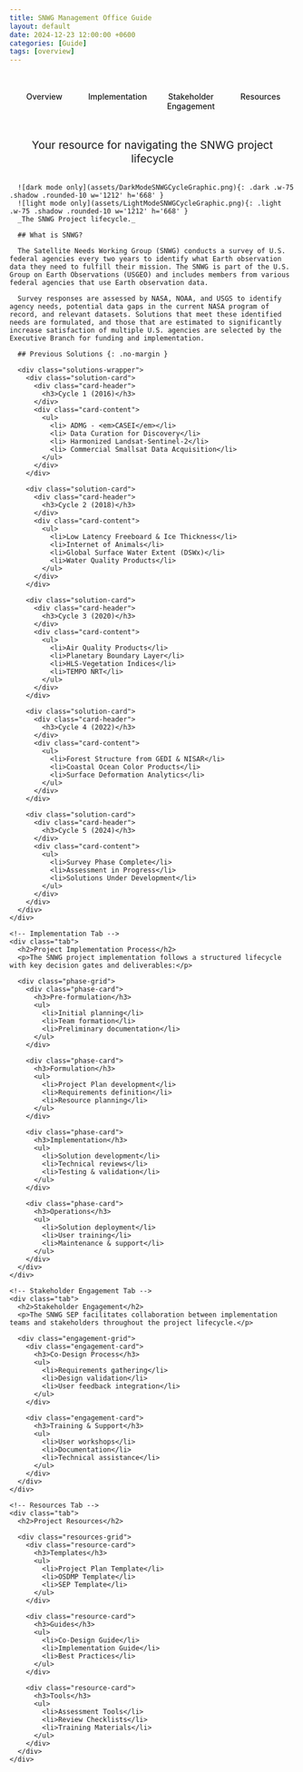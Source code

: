 ```yaml
---
title: SNWG Management Office Guide
layout: default
date: 2024-12-23 12:00:00 +0600
categories: [Guide]
tags: [overview]
---
```


<div class="tabs-wrapper">
  <input type="radio" name="tabs" id="tab1" checked="checked">
  <input type="radio" name="tabs" id="tab2">
  <input type="radio" name="tabs" id="tab3">
  <input type="radio" name="tabs" id="tab4">
  
  <div class="tabs-nav">
    <label for="tab1">Overview</label>
    <label for="tab2">Implementation</label>
    <label for="tab3">Stakeholder Engagement</label>
    <label for="tab4">Resources</label>
  </div>

  <div class="tabs-content">
    <!-- Overview Tab -->
    <div class="tab">
      <p class="text-center lead-text">Your resource for navigating the SNWG project lifecycle</p>

      ![dark mode only](assets/DarkModeSNWGCycleGraphic.png){: .dark .w-75 .shadow .rounded-10 w='1212' h='668' }
      ![light mode only](assets/LightModeSNWGCycleGraphic.png){: .light .w-75 .shadow .rounded-10 w='1212' h='668' }
      _The SNWG Project lifecycle._

      ## What is SNWG?

      The Satellite Needs Working Group (SNWG) conducts a survey of U.S. federal agencies every two years to identify what Earth observation data they need to fulfill their mission. The SNWG is part of the U.S. Group on Earth Observations (USGEO) and includes members from various federal agencies that use Earth observation data.

      Survey responses are assessed by NASA, NOAA, and USGS to identify agency needs, potential data gaps in the current NASA program of record, and relevant datasets. Solutions that meet these identified needs are formulated, and those that are estimated to significantly increase satisfaction of multiple U.S. agencies are selected by the Executive Branch for funding and implementation.

      ## Previous Solutions {: .no-margin }

      <div class="solutions-wrapper">
        <div class="solution-card">
          <div class="card-header">
            <h3>Cycle 1 (2016)</h3>
          </div>
          <div class="card-content">
            <ul>
              <li> ADMG - <em>CASEI</em></li>
              <li> Data Curation for Discovery</li>
              <li> Harmonized Landsat-Sentinel-2</li>
              <li> Commercial Smallsat Data Acquisition</li>
            </ul>
          </div>
        </div>

        <div class="solution-card">
          <div class="card-header">
            <h3>Cycle 2 (2018)</h3>
          </div>
          <div class="card-content">
            <ul>
              <li>Low Latency Freeboard & Ice Thickness</li>
              <li>Internet of Animals</li>
              <li>Global Surface Water Extent (DSWx)</li>
              <li>Water Quality Products</li>
            </ul>
          </div>
        </div>

        <div class="solution-card">
          <div class="card-header">
            <h3>Cycle 3 (2020)</h3>
          </div>
          <div class="card-content">
            <ul>
              <li>Air Quality Products</li>
              <li>Planetary Boundary Layer</li>
              <li>HLS-Vegetation Indices</li>
              <li>TEMPO NRT</li>
            </ul>
          </div>
        </div>

        <div class="solution-card">
          <div class="card-header">
            <h3>Cycle 4 (2022)</h3>
          </div>
          <div class="card-content">
            <ul>
              <li>Forest Structure from GEDI & NISAR</li>
              <li>Coastal Ocean Color Products</li>
              <li>Surface Deformation Analytics</li>
            </ul>
          </div>
        </div>

        <div class="solution-card">
          <div class="card-header">
            <h3>Cycle 5 (2024)</h3>
          </div>
          <div class="card-content">
            <ul>
              <li>Survey Phase Complete</li>
              <li>Assessment in Progress</li>
              <li>Solutions Under Development</li>
            </ul>
          </div>
        </div>
      </div>
    </div>

    <!-- Implementation Tab -->
    <div class="tab">
      <h2>Project Implementation Process</h2>
      <p>The SNWG project implementation follows a structured lifecycle with key decision gates and deliverables:</p>

      <div class="phase-grid">
        <div class="phase-card">
          <h3>Pre-formulation</h3>
          <ul>
            <li>Initial planning</li>
            <li>Team formation</li>
            <li>Preliminary documentation</li>
          </ul>
        </div>

        <div class="phase-card">
          <h3>Formulation</h3>
          <ul>
            <li>Project Plan development</li>
            <li>Requirements definition</li>
            <li>Resource planning</li>
          </ul>
        </div>

        <div class="phase-card">
          <h3>Implementation</h3>
          <ul>
            <li>Solution development</li>
            <li>Technical reviews</li>
            <li>Testing & validation</li>
          </ul>
        </div>

        <div class="phase-card">
          <h3>Operations</h3>
          <ul>
            <li>Solution deployment</li>
            <li>User training</li>
            <li>Maintenance & support</li>
          </ul>
        </div>
      </div>
    </div>

    <!-- Stakeholder Engagement Tab -->
    <div class="tab">
      <h2>Stakeholder Engagement</h2>
      <p>The SNWG SEP facilitates collaboration between implementation teams and stakeholders throughout the project lifecycle.</p>

      <div class="engagement-grid">
        <div class="engagement-card">
          <h3>Co-Design Process</h3>
          <ul>
            <li>Requirements gathering</li>
            <li>Design validation</li>
            <li>User feedback integration</li>
          </ul>
        </div>

        <div class="engagement-card">
          <h3>Training & Support</h3>
          <ul>
            <li>User workshops</li>
            <li>Documentation</li>
            <li>Technical assistance</li>
          </ul>
        </div>
      </div>
    </div>

    <!-- Resources Tab -->
    <div class="tab">
      <h2>Project Resources</h2>

      <div class="resources-grid">
        <div class="resource-card">
          <h3>Templates</h3>
          <ul>
            <li>Project Plan Template</li>
            <li>OSDMP Template</li>
            <li>SEP Template</li>
          </ul>
        </div>

        <div class="resource-card">
          <h3>Guides</h3>
          <ul>
            <li>Co-Design Guide</li>
            <li>Implementation Guide</li>
            <li>Best Practices</li>
          </ul>
        </div>

        <div class="resource-card">
          <h3>Tools</h3>
          <ul>
            <li>Assessment Tools</li>
            <li>Review Checklists</li>
            <li>Training Materials</li>
          </ul>
        </div>
      </div>
    </div>
  </div>
</div>

<style>
.tabs-wrapper {
  margin: 2rem 0;
}

.tabs-wrapper input[type="radio"] {
  display: none;
}

.tabs-nav {
  display: flex;
  border-bottom: 2px solid var(--border-color);
  margin-bottom: 2rem;
}

.tabs-nav label {
  flex: 1;
  padding: 1rem;
  text-align: center;
  cursor: pointer;
  color: var(--text-color);
  font-weight: 500;
  transition: all 0.3s ease;
}

.tabs-nav label:hover {
  color: var(--link-color);
}

.tabs-content .tab {
  display: none;
}

#tab1:checked ~ .tabs-content div:nth-of-type(1),
#tab2:checked ~ .tabs-content div:nth-of-type(2),
#tab3:checked ~ .tabs-content div:nth-of-type(3),
#tab4:checked ~ .tabs-content div:nth-of-type(4) {
  display: block;
}

#tab1:checked ~ .tabs-nav label:nth-of-type(1),
#tab2:checked ~ .tabs-nav label:nth-of-type(2),
#tab3:checked ~ .tabs-nav label:nth-of-type(3),
#tab4:checked ~ .tabs-nav label:nth-of-type(4) {
  color: var(--link-color);
  border-bottom: 2px solid var(--link-color);
  margin-bottom: -2px;
}

.solutions-wrapper,
.phase-grid,
.engagement-grid,
.resources-grid {
  display: grid;
  grid-template-columns: repeat(2, 1fr);
  gap: 1.5rem;
  margin: 1rem 0 3rem 0;
}

.solution-card,
.phase-card,
.engagement-card,
.resource-card {
  background: var(--card-bg);
  border: 1px solid var(--border-color);
  border-radius: 8px;
  padding: 1.5rem;
}

h3 {
  margin: 0 0 1rem 0;
  color: var(--heading-color);
  font-size: 1.25rem;
}

ul {
  list-style-type: disc;
  padding-left: 1.5rem;
  margin: 0;
}

li {
  margin: 0.75rem 0;
  padding-left: 0.5rem;
  line-height: 1.4;
}

.lead-text {
  font-size: 1.2rem;
  margin-bottom: 2rem;
  color: var(--text-muted);
  text-align: center;
}

@media (max-width: 768px) {
  .solutions-wrapper,
  .phase-grid,
  .engagement-grid,
  .resources-grid {
    grid-template-columns: 1fr;
  }
}
</style>